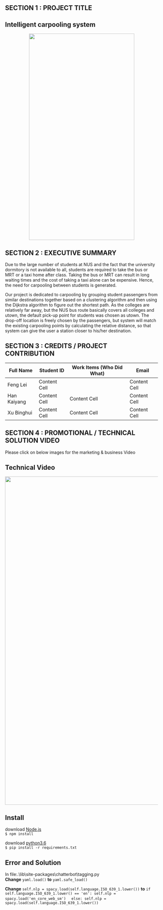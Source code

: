 ## SECTION 1 : PROJECT TITLE
## Intelligent carpooling system

<div align=center>
<img src="https://github.com/kaiyangHebert/CyberCaptain/blob/main/img/first%20page.jpg?raw=true" width="347" height="679"> 
</div>


## SECTION 2 : EXECUTIVE SUMMARY
Due to the large number of students at NUS and the fact that the university dormitory is not available to all, students are required to take the bus or MRT or a taxi home after class. Taking the bus or MRT can result in long waiting times and the cost of taking a taxi alone can be expensive. Hence, the need for carpooling between students is generated.

Our project is dedicated to carpooling by grouping student passengers from similar destinations together based on a clustering algorithm and then using the Dijkstra algorithm to figure out the shortest path. As the colleges are relatively far away, but the NUS bus route basically covers all colleges and utown, the default pick-up point for students was chosen as utown. The drop-off location is freely chosen by the passengers, but system will match the existing carpooling points by calculating the relative distance, so that system can give the user a station closer to his/her destination.

## SECTION 3 : CREDITS / PROJECT CONTRIBUTION
|   Full Name   |   Student ID  | Work Items (Who Did What)  |     Email     |
| ------------- | ------------- | -------------------------- | ------------- |
|   Feng Lei    | Content Cell  |                            | Content Cell  |
|  Han Kaiyang  | Content Cell  | Content Cell               | Content Cell  |
|  Xu Binghui   | Content Cell  | Content Cell               | Content Cell  |

## SECTION 4 : PROMOTIONAL / TECHNICAL SOLUTION VIDEO
Please click on below images for the marketing & business Video
## Technical Video
<div align=center>
<img src="https://github.com/kaiyangHebert/CyberCaptain/blob/main/img/business%20image.jpg?raw=true" width="1920" height="1080"> 
</div>


## Install
download [Node.js](https://nodejs.org/en/download/)  
`$ npm install`  
  
download [python3.6](https://www.python.org/downloads/release/python-360/)  
`$ pip install -r requirements.txt`  

## Error and Solution  
In file:.\lib\site-packages\chatterbot\tagging.py  
**Change** `yaml.load()` **to** `yaml.safe_load() `  
  
**Change** `self.nlp = spacy.load(self.language.ISO_639_1.lower())` **to**
`if self.language.ISO_639_1.lower() == 'en': self.nlp = spacy.load('en_core_web_sm')  `
`else: self.nlp = spacy.load(self.language.ISO_639_1.lower())`

